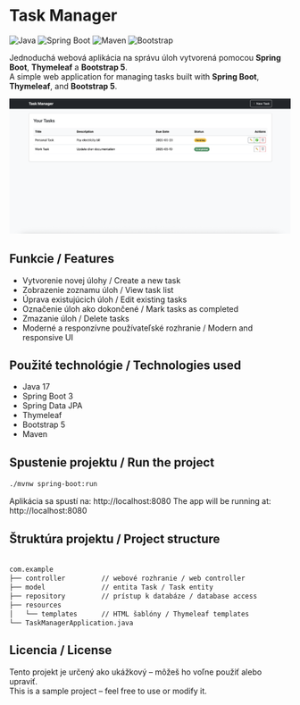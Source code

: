 # Task Manager

![Java](https://img.shields.io/badge/Java-17-blue)
![Spring Boot](https://img.shields.io/badge/Spring%20Boot-3.0-green)
![Maven](https://img.shields.io/badge/Maven-Build-blueviolet)
![Bootstrap](https://img.shields.io/badge/Bootstrap-5.3-blue)

Jednoduchá webová aplikácia na správu úloh vytvorená pomocou **Spring Boot**, **Thymeleaf** a **Bootstrap 5**.  
A simple web application for managing tasks built with **Spring Boot**, **Thymeleaf**, and **Bootstrap 5**.

![Screenshot aplikácie](images/screenshot.png)

## Funkcie / Features

- Vytvorenie novej úlohy / Create a new task
- Zobrazenie zoznamu úloh / View task list
- Úprava existujúcich úloh / Edit existing tasks
- Označenie úloh ako dokončené / Mark tasks as completed
- Zmazanie úloh / Delete tasks
- Moderné a responzívne používateľské rozhranie / Modern and responsive UI

## Použité technológie / Technologies used

- Java 17
- Spring Boot 3
- Spring Data JPA
- Thymeleaf
- Bootstrap 5
- Maven

## Spustenie projektu / Run the project

```bash
./mvnw spring-boot:run
```
Aplikácia sa spustí na: http://localhost:8080
The app will be running at: http://localhost:8080

## Štruktúra projektu / Project structure
```plaintext

com.example
├── controller         // webové rozhranie / web controller
├── model              // entita Task / Task entity
├── repository         // prístup k databáze / database access
├── resources
│   └── templates      // HTML šablóny / Thymeleaf templates
└── TaskManagerApplication.java
```

## Licencia / License

Tento projekt je určený ako ukážkový – môžeš ho voľne použiť alebo upraviť.  
This is a sample project – feel free to use or modify it.
